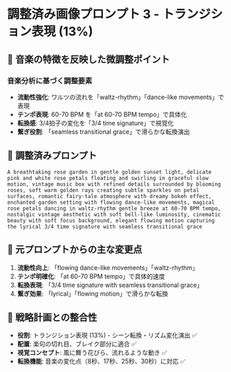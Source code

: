 # 調整済み画像プロンプト 3 - トランジション表現 (13%)

## 🎵 音楽の特徴を反映した微調整ポイント

### 音楽分析に基づく調整要素
- **流動性強化**: ワルツの流れを「waltz-rhythm」「dance-like movements」で表現
- **テンポ表現**: 60-70 BPM を「at 60-70 BPM tempo」で具体化
- **転換感**: 3/4拍子の変化を「3/4 time signature」で視覚化
- **繋ぎ役割**: 「seamless transitional grace」で滑らかな転換演出

## 📝 調整済みプロンプト

```
A breathtaking rose garden in gentle golden sunset light, delicate pink and white rose petals floating and swirling in graceful slow motion, vintage music box with refined details surrounded by blooming roses, soft warm golden rays creating subtle sparkles on petal surfaces, romantic fairy-tale atmosphere with dreamy bokeh effect, enchanted garden setting with flowing dance-like movements, magical rose petals dancing in waltz-rhythm gentle breeze at 60-70 BPM tempo, nostalgic vintage aesthetic with soft bell-like luminosity, cinematic beauty with soft focus background, elegant flowing motion capturing the lyrical 3/4 time signature with seamless transitional grace
```

## 🔄 元プロンプトからの主な変更点

1. **流動性向上**: 「flowing dance-like movements」「waltz-rhythm」
2. **テンポ明確化**: 「at 60-70 BPM tempo」で具体的速度
3. **転換表現**: 「3/4 time signature with seamless transitional grace」
4. **繋ぎ効果**: 「lyrical」「flowing motion」で滑らかな転換

## 🎯 戦略計画との整合性

- **役割**: トランジション表現 (13%) - シーン転換・リズム変化演出 ✅
- **配置**: 楽句の切れ目、ブレイク部分に適合 ✅
- **視覚コンセプト**: 風に舞う花びら、流れるような動き ✅
- **転換機能**: 音楽の変化点（8秒、17秒、25秒、30秒）に対応 ✅